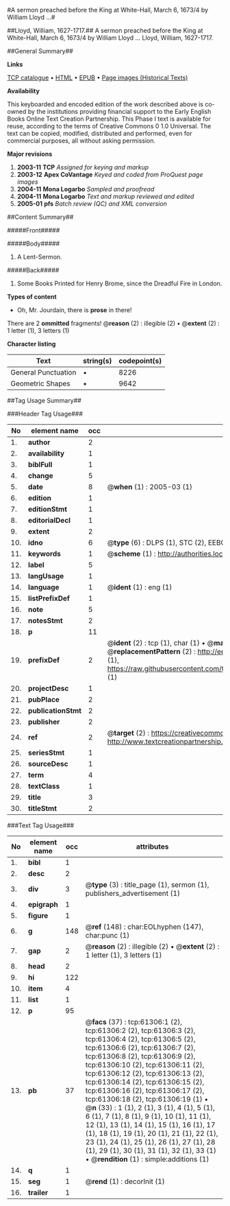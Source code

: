 #A sermon preached before the King at White-Hall, March 6, 1673/4 by William Lloyd ...#

##Lloyd, William, 1627-1717.##
A sermon preached before the King at White-Hall, March 6, 1673/4 by William Lloyd ...
Lloyd, William, 1627-1717.

##General Summary##

**Links**

[TCP catalogue](http://www.ota.ox.ac.uk/tcp/)  • 
[HTML](http://tei.it.ox.ac.uk/tcp/Texts-HTML/free/A48/A48847.html)  • 
[EPUB](http://tei.it.ox.ac.uk/tcp/Texts-EPUB/free/A48/A48847.epub) • 
[Page images (Historical Texts)](https://data.historicaltexts.jisc.ac.uk/view?pubId=eebo-12402659e&pageId=eebo-12402659e-61306-1)

**Availability**

This keyboarded and encoded edition of the
	       work described above is co-owned by the institutions
	       providing financial support to the Early English Books
	       Online Text Creation Partnership. This Phase I text is
	       available for reuse, according to the terms of Creative
	       Commons 0 1.0 Universal. The text can be copied,
	       modified, distributed and performed, even for
	       commercial purposes, all without asking permission.

**Major revisions**

1. __2003-11__ __TCP__ *Assigned for keying and markup*
1. __2003-12__ __Apex CoVantage__ *Keyed and coded from ProQuest page images*
1. __2004-11__ __Mona Logarbo__ *Sampled and proofread*
1. __2004-11__ __Mona Logarbo__ *Text and markup reviewed and edited*
1. __2005-01__ __pfs__ *Batch review (QC) and XML conversion*

##Content Summary##

#####Front#####

#####Body#####

1. A Lent-Sermon.

#####Back#####

1. Some Books Printed for Henry Brome, since the Dreadful Fire in London.

**Types of content**

  * Oh, Mr. Jourdain, there is **prose** in there!

There are 2 **ommitted** fragments! 
 @__reason__ (2) : illegible (2)  •  @__extent__ (2) : 1 letter (1), 3 letters (1)

**Character listing**


|Text|string(s)|codepoint(s)|
|---|---|---|
|General Punctuation|•|8226|
|Geometric Shapes|▪|9642|

##Tag Usage Summary##

###Header Tag Usage###

|No|element name|occ|attributes|
|---|---|---|---|
|1.|__author__|2||
|2.|__availability__|1||
|3.|__biblFull__|1||
|4.|__change__|5||
|5.|__date__|8| @__when__ (1) : 2005-03 (1)|
|6.|__edition__|1||
|7.|__editionStmt__|1||
|8.|__editorialDecl__|1||
|9.|__extent__|2||
|10.|__idno__|6| @__type__ (6) : DLPS (1), STC (2), EEBO-CITATION (1), OCLC (1), VID (1)|
|11.|__keywords__|1| @__scheme__ (1) : http://authorities.loc.gov/ (1)|
|12.|__label__|5||
|13.|__langUsage__|1||
|14.|__language__|1| @__ident__ (1) : eng (1)|
|15.|__listPrefixDef__|1||
|16.|__note__|5||
|17.|__notesStmt__|2||
|18.|__p__|11||
|19.|__prefixDef__|2| @__ident__ (2) : tcp (1), char (1)  •  @__matchPattern__ (2) : ([0-9\-]+):([0-9IVX]+) (1), (.+) (1)  •  @__replacementPattern__ (2) : http://eebo.chadwyck.com/downloadtiff?vid=$1&page=$2 (1), https://raw.githubusercontent.com/textcreationpartnership/Texts/master/tcpchars.xml#$1 (1)|
|20.|__projectDesc__|1||
|21.|__pubPlace__|2||
|22.|__publicationStmt__|2||
|23.|__publisher__|2||
|24.|__ref__|2| @__target__ (2) : https://creativecommons.org/publicdomain/zero/1.0/ (1), http://www.textcreationpartnership.org/docs/. (1)|
|25.|__seriesStmt__|1||
|26.|__sourceDesc__|1||
|27.|__term__|4||
|28.|__textClass__|1||
|29.|__title__|3||
|30.|__titleStmt__|2||


###Text Tag Usage###

|No|element name|occ|attributes|
|---|---|---|---|
|1.|__bibl__|1||
|2.|__desc__|2||
|3.|__div__|3| @__type__ (3) : title_page (1), sermon (1), publishers_advertisement (1)|
|4.|__epigraph__|1||
|5.|__figure__|1||
|6.|__g__|148| @__ref__ (148) : char:EOLhyphen (147), char:punc (1)|
|7.|__gap__|2| @__reason__ (2) : illegible (2)  •  @__extent__ (2) : 1 letter (1), 3 letters (1)|
|8.|__head__|2||
|9.|__hi__|122||
|10.|__item__|4||
|11.|__list__|1||
|12.|__p__|95||
|13.|__pb__|37| @__facs__ (37) : tcp:61306:1 (2), tcp:61306:2 (2), tcp:61306:3 (2), tcp:61306:4 (2), tcp:61306:5 (2), tcp:61306:6 (2), tcp:61306:7 (2), tcp:61306:8 (2), tcp:61306:9 (2), tcp:61306:10 (2), tcp:61306:11 (2), tcp:61306:12 (2), tcp:61306:13 (2), tcp:61306:14 (2), tcp:61306:15 (2), tcp:61306:16 (2), tcp:61306:17 (2), tcp:61306:18 (2), tcp:61306:19 (1)  •  @__n__ (33) : 1 (1), 2 (1), 3 (1), 4 (1), 5 (1), 6 (1), 7 (1), 8 (1), 9 (1), 10 (1), 11 (1), 12 (1), 13 (1), 14 (1), 15 (1), 16 (1), 17 (1), 18 (1), 19 (1), 20 (1), 21 (1), 22 (1), 23 (1), 24 (1), 25 (1), 26 (1), 27 (1), 28 (1), 29 (1), 30 (1), 31 (1), 32 (1), 33 (1)  •  @__rendition__ (1) : simple:additions (1)|
|14.|__q__|1||
|15.|__seg__|1| @__rend__ (1) : decorInit (1)|
|16.|__trailer__|1||
